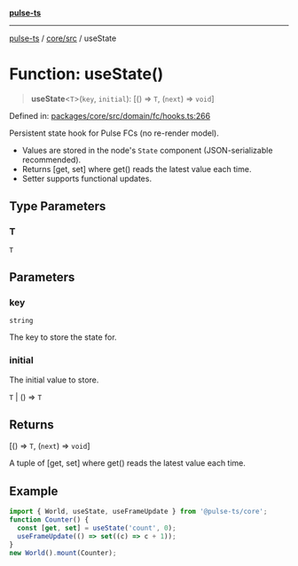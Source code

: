 [**pulse-ts**](../../../README.md)

***

[pulse-ts](../../../README.md) / [core/src](../README.md) / useState

# Function: useState()

> **useState**\<`T`\>(`key`, `initial`): \[() => `T`, (`next`) => `void`\]

Defined in: [packages/core/src/domain/fc/hooks.ts:266](https://github.com/jlehett/pulse-ts/blob/4869ef2c4af7bf37d31e2edd2d6d1ba148133fb2/packages/core/src/domain/fc/hooks.ts#L266)

Persistent state hook for Pulse FCs (no re-render model).

- Values are stored in the node's `State` component (JSON-serializable recommended).
- Returns [get, set] where get() reads the latest value each time.
- Setter supports functional updates.

## Type Parameters

### T

`T`

## Parameters

### key

`string`

The key to store the state for.

### initial

The initial value to store.

`T` | () => `T`

## Returns

\[() => `T`, (`next`) => `void`\]

A tuple of [get, set] where get() reads the latest value each time.

## Example

```ts
import { World, useState, useFrameUpdate } from '@pulse-ts/core';
function Counter() {
  const [get, set] = useState('count', 0);
  useFrameUpdate(() => set((c) => c + 1));
}
new World().mount(Counter);
```
